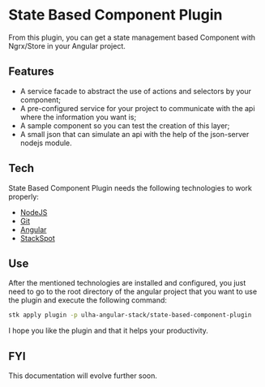 # State Based Component Plugin
From this plugin, you can get a state management based Component with Ngrx/Store in your Angular project.

## Features
- A service facade to abstract the use of actions and selectors by your component;
- A pre-configured service for your project to communicate with the api where the information you want is;
- A sample component so you can test the creation of this layer;
- A small json that can simulate an api with the help of the json-server nodejs module.

## Tech
State Based Component Plugin needs the following technologies to work properly:

- [NodeJS](https://nodejs.org/en/download/)
- [Git](https://git-scm.com/download/)
- [Angular](https://angular.io/guide/setup-local)
- [StackSpot](https://docs.stackspot.com/docs/stk-cli/installation/)

## Use
After the mentioned technologies are installed and configured, you just need to go to the root directory of the angular project that you want to use the plugin and execute the following command:

```sh
stk apply plugin -p ulha-angular-stack/state-based-component-plugin
```

I hope you like the plugin and that it helps your productivity.

## FYI
This documentation will evolve further soon.